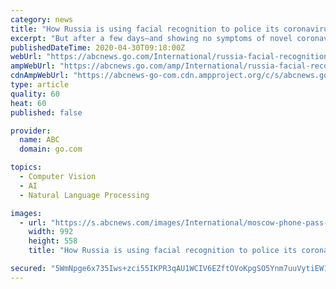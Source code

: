 ```yaml
---
category: news
title: "How Russia is using facial recognition to police its coronavirus lockdown"
excerpt: "But after a few days—and showing no symptoms of novel coronavirus -- he said he stepped out of his building and threw out his trash. Then he went back inside. “Thirty minutes after that, the police were ringing at my door,"
publishedDateTime: 2020-04-30T09:18:00Z
webUrl: "https://abcnews.go.com/International/russia-facial-recognition-police-coronavirus-lockdown/story?id=70299736"
ampWebUrl: "https://abcnews.go.com/amp/International/russia-facial-recognition-police-coronavirus-lockdown/story?id=70299736"
cdnAmpWebUrl: "https://abcnews-go-com.cdn.ampproject.org/c/s/abcnews.go.com/amp/International/russia-facial-recognition-police-coronavirus-lockdown/story?id=70299736"
type: article
quality: 60
heat: 60
published: false

provider:
  name: ABC
  domain: go.com

topics:
  - Computer Vision
  - AI
  - Natural Language Processing

images:
  - url: "https://s.abcnews.com/images/International/moscow-phone-pass-nc-jc-200424_hpMain_16x9_992.jpg"
    width: 992
    height: 558
    title: "How Russia is using facial recognition to police its coronavirus lockdown"

secured: "5WmNpge6x735Iws+zci55IKPR3qAU1WCIV6EZftOVoKpgSO5Ynm7uuVytiEW1+e5sxzaF2de7MEa1qhtU8Ujen+D/tIS3J+mckP3sjb3Tzk8lHAdqJN2Zd5sM8OQfVVRwbGT4J4KoUbWsXv3l6HFCMVNvBF1bhCwe9z+YBD2dRBXNzSRvnDbzVTpENU2mWsp8b17sdteSzjixkaO0feJJ2DkKFGngwIRC1HaCQFGjEtC4MgTEUSEqCPOlqlETp6lclvET3tUdNs9VW9HpG15CP2O0j0UgiRhOMsPA2OX6JG4kDTXHk3O87n46srdZpCvsyNjTWYg0mm0W9O7bluBDV6xNPwjYSu/7NDM63NKTVzoLQIUKMTVvelnRw83atiSLcTHNpjqQZ6fp0bImJjAakwWxMZwqjGsGf5tjAj06GUsfU0IWnK0pDcyaeYDBxO2QRv+hY8/h/ieycH99V9BdIuFXzXYoo1tsNWCjWoppdc=;8byMgvPh3EIlGYvBM8kICg=="
---
```


